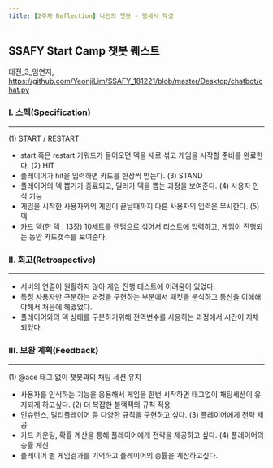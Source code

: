 ```yaml
---
title: [2주차 Reflection] 나만의 챗봇 - 명세서 작성
---
```


## SSAFY Start Camp 챗봇 퀘스트
대전_3_임연지, https://github.com/YeonjiLim/SSAFY_181221/blob/master/Desktop/chatbot/chat.py

### I. 스펙(Specification)
***
(1) START / RESTART
 - start 혹은 restart 키워드가 들어오면 덱을 새로 섞고 게임을 시작할 준비를 완료한다.
(2) HIT
 - 플레이어가 hit을 입력하면 카드를 한장씩 받는다.
(3) STAND
 - 플레이어의 덱 뽑기가 종료되고, 딜러가 덱을 뽑는 과정을 보여준다.
(4) 사용자 인식 기능
 - 게임을 시작한 사용자와의 게임이 끝날때까지 다른 사용자의 입력은 무시한다.
(5) 덱
 - 카드 덱(한 덱 : 13장) 10세트를 랜덤으로 섞어서 리스트에 입력하고, 게임이 진행되는 동안 카드갯수를 보여준다.
 
### II. 회고(Retrospective)
***
* 서버의 연결이 원활하지 않아 게임 진행 테스트에 어려움이 있었다.
* 특정 사용자만 구분하는 과정을 구현하는 부분에서 패킷을 분석하고 통신을 이해해야해서 처음에 헤맸었다.
* 플레이어와의 덱 상태를 구분하기위해 전역변수를 사용하는 과정에서 시간이 지체되었다.

### III. 보완 계획(Feedback)
***
(1) @ace 태그 없이 챗봇과의 채팅 세션 유지
 - 사용자를 인식하는 기능을 응용해서 게임을 한번 시작하면 태그없이 채팅세션이 유지되게 하고싶다.
(2) 더 복잡한 블랙잭의 규칙 적용
 - 인슈런스, 멀티플레이어 등 다양한 규칙을 구현하고 싶다.
(3) 플레이어에게 전략 제공
 - 카드 카운팅, 확률 계산을 통해 플레이어에게 전략을 제공하고 싶다.
(4) 플레이어의 승률 계산
 - 플레이어 별 게임결과를 기억하고 플레이어의 승률을 계산하고싶다.


